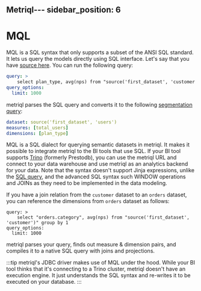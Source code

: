 Metriql---
sidebar_position: 6
---

# MQL

MQL is a SQL syntax that only supports a subset of the ANSI SQL standard. It lets us query the models directly using SQL interface. Let's say that you have [source here](/query/segmentation). You can run the following query:

```yml
query: >
    select plan_type, avg(nps) from "source('first_dataset', 'customer')" group by 1
query_options:
  limit: 1000
```

metriql parses the SQL query and converts it to the following [segmentation query](/query/segmentation):

```yml
dataset: source('first_dataset', 'users')
measures: [total_users]
dimensions: [plan_type]
```

MQL is a SQL dialect for querying semantic datasets in metriql. It makes it possible to integrate metriql to the BI tools that use SQL. If your BI tool supports [Trino](https://trino.io) (formerly Prestodb), you can use the metriql URL and connect to your data warehouse and use metriql as an analytics backend for your data. Note that the syntax doesn't support Jinja expressions, unlike the [SQL query](/query/sql), and the advanced SQL syntax such WINDOW operations and JOINs as they need to be implemented in the data modeling.

If you have a join relation from the `customer` dataset to an `orders` dataset, you can reference the dimensions from `orders` dataset as follows:

```
query: >
    select "orders.category", avg(nps) from "source('first_dataset', 'customer')" group by 1
query_options:
  limit: 1000
```

metriql parses your query, finds out measure & dimension pairs, and compiles it to a native SQL query with joins and projections.

:::tip
metriql's JDBC driver makes use of MQL under the hood. While your BI tool thinks that it's connecting to a Trino cluster, metriql doesn't have an execution engine. It just understands the SQL syntax and re-writes it to be executed on your database.
:::